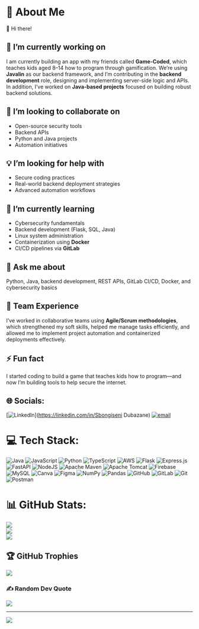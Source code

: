 # 💫 About Me

👋 Hi there!  

## 🔭 I’m currently working on
I am currently building an app with my friends called **Game-Coded**, which teaches kids aged 8–14 how to program through gamification. We’re using **Javalin** as our backend framework, and I’m contributing in the **backend development** role, designing and implementing server-side logic and APIs.  
In addition, I’ve worked on **Java-based projects** focused on building robust backend solutions.

## 🤝 I’m looking to collaborate on
- Open-source security tools  
- Backend APIs  
- Python and Java projects  
- Automation initiatives  

## 💡 I’m looking for help with
- Secure coding practices  
- Real-world backend deployment strategies  
- Advanced automation workflows  

## 🌱 I’m currently learning
- Cybersecurity fundamentals  
- Backend development (Flask, SQL, Java)  
- Linux system administration  
- Containerization using **Docker**  
- CI/CD pipelines via **GitLab**  

## 💬 Ask me about
Python, Java, backend development, REST APIs, GitLab CI/CD, Docker, and cybersecurity basics  

## 💼 Team Experience
I’ve worked in collaborative teams using **Agile/Scrum methodologies**, which strengthened my soft skills, helped me manage tasks efficiently, and allowed me to implement project automation and containerized deployments effectively.  

## ⚡ Fun fact
I started coding to build a game that teaches kids how to program—and now I’m building tools to help secure the internet.



## 🌐 Socials:
 [![LinkedIn](https://img.shields.io/badge/LinkedIn-%230077B5.svg?logo=linkedin&logoColor=white)](https://linkedin.com/in/Sbongiseni Dubazane) [![email](https://img.shields.io/badge/Email-D14836?logo=gmail&logoColor=white)](mailto:sbongiseni8d@icloud.com) 

# 💻 Tech Stack:
![Java](https://img.shields.io/badge/java-%23ED8B00.svg?style=for-the-badge&logo=openjdk&logoColor=white) ![JavaScript](https://img.shields.io/badge/javascript-%23323330.svg?style=for-the-badge&logo=javascript&logoColor=%23F7DF1E) ![Python](https://img.shields.io/badge/python-3670A0?style=for-the-badge&logo=python&logoColor=ffdd54) ![TypeScript](https://img.shields.io/badge/typescript-%23007ACC.svg?style=for-the-badge&logo=typescript&logoColor=white) ![AWS](https://img.shields.io/badge/AWS-%23FF9900.svg?style=for-the-badge&logo=amazon-aws&logoColor=white) ![Flask](https://img.shields.io/badge/flask-%23000.svg?style=for-the-badge&logo=flask&logoColor=white) ![Express.js](https://img.shields.io/badge/express.js-%23404d59.svg?style=for-the-badge&logo=express&logoColor=%2361DAFB) ![FastAPI](https://img.shields.io/badge/FastAPI-005571?style=for-the-badge&logo=fastapi) ![NodeJS](https://img.shields.io/badge/node.js-6DA55F?style=for-the-badge&logo=node.js&logoColor=white) ![Apache Maven](https://img.shields.io/badge/Apache%20Maven-C71A36?style=for-the-badge&logo=Apache%20Maven&logoColor=white) ![Apache Tomcat](https://img.shields.io/badge/apache%20tomcat-%23F8DC75.svg?style=for-the-badge&logo=apache-tomcat&logoColor=black) ![Firebase](https://img.shields.io/badge/firebase-a08021?style=for-the-badge&logo=firebase&logoColor=ffcd34) ![MySQL](https://img.shields.io/badge/mysql-4479A1.svg?style=for-the-badge&logo=mysql&logoColor=white) ![Canva](https://img.shields.io/badge/Canva-%2300C4CC.svg?style=for-the-badge&logo=Canva&logoColor=white) ![Figma](https://img.shields.io/badge/figma-%23F24E1E.svg?style=for-the-badge&logo=figma&logoColor=white) ![NumPy](https://img.shields.io/badge/numpy-%23013243.svg?style=for-the-badge&logo=numpy&logoColor=white) ![Pandas](https://img.shields.io/badge/pandas-%23150458.svg?style=for-the-badge&logo=pandas&logoColor=white) ![GitHub](https://img.shields.io/badge/github-%23121011.svg?style=for-the-badge&logo=github&logoColor=white) ![GitLab](https://img.shields.io/badge/gitlab-%23181717.svg?style=for-the-badge&logo=gitlab&logoColor=white) ![Git](https://img.shields.io/badge/git-%23F05033.svg?style=for-the-badge&logo=git&logoColor=white) ![Postman](https://img.shields.io/badge/Postman-FF6C37?style=for-the-badge&logo=postman&logoColor=white)
# 📊 GitHub Stats:
![](https://github-readme-stats.vercel.app/api?username=Sbongiseni88&theme=dark&hide_border=false&include_all_commits=false&count_private=false)<br/>
![](https://nirzak-streak-stats.vercel.app/?user=Sbongiseni88&theme=dark&hide_border=false)<br/>
![](https://github-readme-stats.vercel.app/api/top-langs/?username=Sbongiseni88&theme=dark&hide_border=false&include_all_commits=false&count_private=false&layout=compact)

## 🏆 GitHub Trophies
![](https://github-profile-trophy.vercel.app/?username=Sbongiseni88&theme=radical&no-frame=false&no-bg=true&margin-w=4)

### ✍️ Random Dev Quote
![](https://quotes-github-readme.vercel.app/api?type=horizontal&theme=radical)

---
[![](https://visitcount.itsvg.in/api?id=Sbongiseni88&icon=0&color=0)](https://visitcount.itsvg.in)

<!-- Proudly created with GPRM ( https://gprm.itsvg.in ) -->
